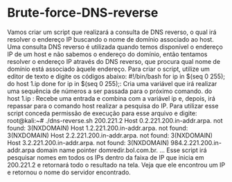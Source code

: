 # Brute-force-DNS-reverse
Vamos criar um script que realizará a consulta de DNS reverso, o qual irá resolver o endereço IP buscando o nome de domínio associado ao host. Uma consulta DNS reverso é utilizada quando temos disponível o endereço IP de um host e não sabemos o endereço do domínio, então tentamos resolver o endereço IP através do DNS reverso, que procura qual nome de domínio está associado àquele endereço. Para criar o script, utilize um editor de texto e digite os códigos abaixo: #!/bin/bash for ip in $(seq 0 255); do host $1.$ip done for ip in $(seq 0 255);: Cria uma variável que irá realizar uma sequência de números a ser passada para o próximo comando. do host $1.$ip : Recebe uma entrada e combina com a variável ip e, depois, irá repassar para o comando host realizar a pesquisa do IP. Para utilizar esse script conceda permissão de execução para esse arquivo e digite: root@kali:~# ./dns-reverse.sh 200.221.2 Host 0.2.221.200.in-addr.arpa. not found: 3(NXDOMAIN) Host 1.2.221.200.in-addr.arpa. not found: 3(NXDOMAIN) Host 2.2.221.200.in-addr.arpa. not found: 3(NXDOMAIN) Host 3.2.221.200.in-addr.arpa. not found: 3(NXDOMAIN) 984.2.221.200.in-addr.arpa domain name pointer domredir.bol.com.br. ... Esse script irá pesquisar nomes em todos os IPs dentro da faixa de IP que inicia em 200.221.2 e retornará todo o resultado na tela. Veja que ele encontrou um IP e retornou o nome do servidor encontrado.
